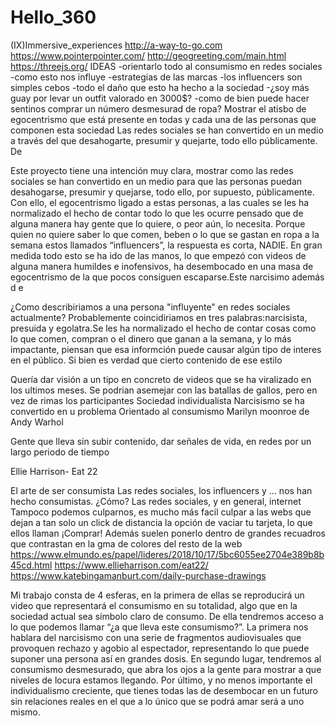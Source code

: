 # Hello_360
(IX)Immersive_experiences
http://a-way-to-go.com
https://www.pointerpointer.com/
http://geogreeting.com/main.html
https://threejs.org/
IDEAS
-orientarlo todo al consumismo en redes sociales
-como esto nos influye 
-estrategias de las marcas 
-los influencers son simples cebos
-todo el daño que esto ha hecho a la sociedad
-¿soy más guay por levar un outfit valorado en 3000$?
-como de bien puede hacer sentinos comprar un número desmesurad de ropa?
Mostrar el atisbo de egocentrismo que está presente en todas y cada una de las personas que componen esta sociedad
Las redes sociales se han convertido en un medio a través del que desahogarte, presumir y quejarte, todo ello públicamente. De 

Este proyecto tiene una intención muy clara, mostrar como las redes sociales se han convertido en un medio para que las personas puedan desahogarse, presumir y quejarse, todo ello, por supuesto, públicamente. 
Con ello, el egocentrismo ligado a estas personas, a las cuales se les ha normalizado el hecho de contar todo lo que les ocurre pensado que de alguna manera hay gente que lo quiere, o peor aún, lo necesita. Porque quien no quiere saber lo que comen, beben o lo que se gastan en ropa a la semana estos llamados “influencers”, la respuesta es corta, NADIE. En gran medida todo esto se ha ido de las manos, lo que empezó con videos de alguna manera humildes e inofensivos, ha desembocado en una masa de egocentrismo de la que pocos consiguen escaparse.Este narcisimo además d e

¿Como describiriamos a una persona "influyente" en redes sociales actualmente? Probablemente coincidiriamos en tres palabras:narcisista, presuida y egolatra.Se les ha normalizado el hecho de contar cosas como lo que comen, compran o el dinero que ganan a la semana, y lo más impactante, piensan que esa informción puede causar algún tipo de interes en el público. Si bien es verdad que cierto contenido de ese estilo 

Quería dar visión a un tipo en concreto de videos que se ha viralizado en los ultimos meses. Se podrian asemejar con las batallas de gallos, pero en vez de rimas los participantes 
Sociedad individualista 
Narcisismo se ha convertido en u problema
Orientado al consumismo
Marilyn  moonroe de Andy Warhol

Gente que lleva sin subir contenido, dar señales de vida, en redes por un largo periodo de tiempo

Ellie Harrison- Eat 22


El arte de ser consumista
Las redes sociales, los influencers y … nos han hecho consumistas. ¿Cómo?
Las redes sociales, y en general, internet
Tampoco podemos culparnos, es mucho más facil culpar a las webs que dejan a tan solo un click de distancia la opción de vaciar tu tarjeta, lo que ellos llaman ¡Comprar!
Además suelen ponerlo dentro de grandes recuadros que contrastan en la gma de colores del resto de la web
https://www.elmundo.es/papel/lideres/2018/10/17/5bc6055ee2704e389b8b45cd.html
https://www.ellieharrison.com/eat22/
https://www.katebingamanburt.com/daily-purchase-drawings

Mi trabajo consta de 4 esferas, en la primera de ellas se reproducirá un video que representará el consumismo en su totalidad, algo que en la sociedad actual sea símbolo claro de consumo. De ella tendremos acceso a lo que podemos llamar “¿a que lleva este consumismo?”. La primera nos hablara del narcisismo con una serie de fragmentos audiovisuales que provoquen rechazo y agobio al espectador, representando lo que puede suponer una persona así en grandes dosis. En segundo lugar, tendremos al consumismo desmesurado, que abra los ojos a la gente para mostrar a que niveles de locura estamos llegando. Por último, y no menos importante el individualismo creciente, que tienes todas las de desembocar en un futuro sin relaciones reales en el que a lo único que se podrá amar será a uno mismo.
